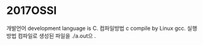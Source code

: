 # 2017OSSI
개발언어
development language is C.
컴파일방법
c compile by Linux gcc.
실행방법
컴파일로 생성된 파일을 ./a.out으 .
